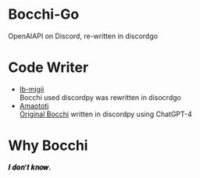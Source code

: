 # Bocchi-Go
OpenAIAPI on Discord, re-written in discordgo 

# Code Writer
* [lb-migii](https://github.com/lb-migii)  
Bocchi used discordpy was rewritten in disocrdgo
* [Amaototi](https://github.com/Amaototi)  
[Original Bocchi](https://github.com/tpc3/Bocchi) written in discordpy using ChatGPT-4

# Why Bocchi
**𝑰 𝒅𝒐𝒏'𝒕 𝒌𝒏𝒐𝒘.**